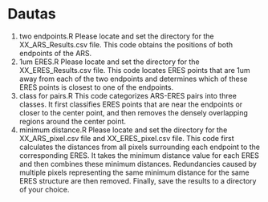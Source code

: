 # Dautas
1. two endpoints.R
   Please locate and set the directory for the XX_ARS_Results.csv file.
   This code obtains the positions of both endpoints of the ARS.
3. 1um ERES.R
   Please locate and set the directory for the XX_ERES_Results.csv file.
   This code locates ERES points that are 1um away from each of the two endpoints and determines which of these ERES points is closest to one of the endpoints.
5. class for pairs.R
   This code categorizes ARS-ERES pairs into three classes. It first classifies ERES points that are near the endpoints or closer to the center point, and then removes the densely overlapping regions around the center point.
7. minimum distance.R
   Please locate and set the directory for the XX_ARS_pixel.csv file and XX_ERES_pixel.csv file.
   This code first calculates the distances from all pixels surrounding each endpoint to the corresponding ERES. It takes the minimum distance value for each ERES and then combines these minimum distances. Redundancies caused by multiple pixels representing the same minimum distance for the same ERES structure are then removed.
   Finally, save the results to a directory of your choice.
